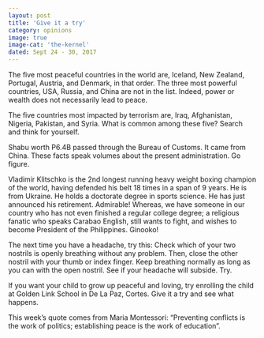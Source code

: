 ```yaml
---
layout: post
title: 'Give it a try'
category: opinions
image: true
image-cat: 'the-kernel'
dated: Sept 24 - 30, 2017
---
```


The five most peaceful countries in the world are, Iceland, New Zealand, Portugal, Austria, and Denmark, in that order. The three most powerful countries, USA, Russia, and China are not in the list. Indeed, power or wealth does not necessarily lead to peace.

The five countries most impacted by terrorism are, Iraq, Afghanistan, Nigeria, Pakistan, and Syria. What is common among these five? Search and think for yourself.

Shabu worth P6.4B passed through the Bureau of Customs. It came from China. These facts speak volumes about the present administration. Go figure.

Vladimir Klitschko is the 2nd longest running heavy weight boxing champion of the world, having defended his belt 18 times in a span of 9 years. He is from Ukraine. He holds a doctorate degree in sports science. He has just announced his retirement. Admirable! Whereas, we have someone in our country who has not even finished a regular college degree; a religious fanatic who speaks Carabao English, still wants to fight, and wishes to become President of the Philippines. Ginooko!

The next time you have a headache, try this: Check which of your two nostrils is openly breathing without any problem. Then, close the other nostril with your thumb or index finger. Keep breathing normally as long as you can with the open nostril. See if your headache will subside. Try.

If you want your child to grow up peaceful and loving, try enrolling the child at Golden Link School in De La Paz, Cortes. Give it a try and see what happens.

This week’s quote comes from Maria Montessori:  “Preventing conflicts is the work of politics; establishing peace is the work of education”.

